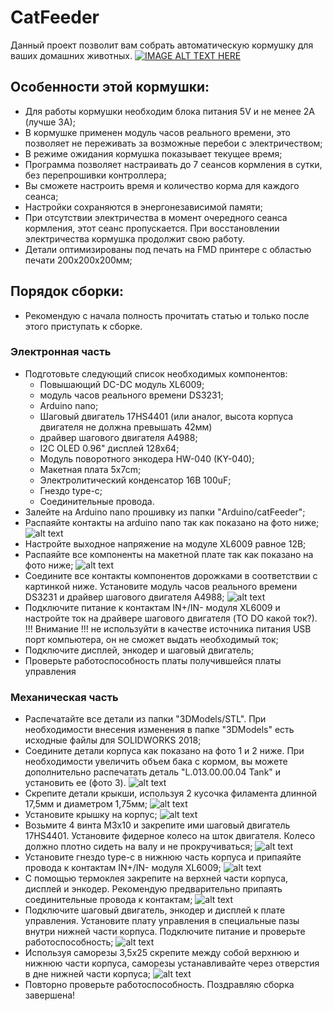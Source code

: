 # CatFeeder
Данный проект позволит вам собрать автоматическую кормушку для ваших домашних животных.
[![IMAGE ALT TEXT HERE](https://img.youtube.com/vi/flGAjXiUZWA/0.jpg)](https://www.youtube.com/watch?v=flGAjXiUZWA)

## Особенности этой кормушки:
* Для работы кормушки необходим блока питания 5V и не менее 2A (лучше 3A);
* В кормушке применен модуль часов реального времени, это позволяет не переживать за возможные перебои с электричеством;
* В режиме ожидания кормушка показывает текущее время;
* Программа позволяет настраивать до 7 сеансов кормления в сутки, без перепрошивки контроллера;
* Вы сможете настроить время и количество корма для каждого сеанса;
* Настройки сохраняются в энергонезависимой памяти;
* При отсутствии электричества в момент очередного сеанса кормления, этот сеанс пропускается. При восстановлении электричества кормушка продолжит свою работу.
* Детали оптимизированы под печать на FMD принтере с областью печати 200х200х200мм;

## Порядок сборки:
* Рекомендую с начала полность прочитать статью и только после этого приступать к сборке.

### Электронная часть
* Подготовьте следующий список необходимых компонентов:
  - Повышающий DC-DC модуль XL6009;
  - модуль часов реального времени DS3231;
  - Arduino nano;
  - Шаговый двигатель 17HS4401 (или аналог, высота корпуса двигателя не должна превышать 42мм)
  - драйвер шагового двигателя A4988;
  - I2C OLED 0.96" дисплей 128x64;
  - Модуль поворотного энкодера HW-040 (KY-040);
  - Макетная плата 5x7cm;
  - Электролитический конденсатор 16В 100uF;
  - Гнездо type-c;
  - Соединительные провода.
* Залейте на Arduino nano прошивку из папки "Arduino/catFeeder";
* Распаяйте контакты на arduino nano так как показано на фото ниже;
![alt text](https://github.com/LarkinDmitry/CatFeeder/blob/main/Photo/1.jpg)
* Настройте выходное напряжение на модуле XL6009 равное 12В;
* Распаяйте все компоненты на макетной плате  так как показано на фото ниже;
![alt text](https://github.com/LarkinDmitry/CatFeeder/blob/main/Photo/2.jpg)
* Соедините все контакты компонентов дорожками в соответствии с картинкой ниже. Установите модуль часов реального времени DS3231 и драйвер шагового двигателя A4988; 
![alt text](https://github.com/LarkinDmitry/CatFeeder/blob/main/Photo/3.jpg)
* Подключите питание к контактам IN+/IN- модуля XL6009 и настройте ток на драйвере шагового двигателя (TO DO какой ток?). !!! Внимание !!! не используйти в качестве источника питания USB порт компьютера, он не сможет выдать необходимый ток;
* Подключите дисплей, энкодер и шаговый двигатель;
* Проверьте работоспособность платы получившейся платы управления

### Механическая часть
* Распечатайте все детали из папки "3DModels/STL". При необходимости внесения изменения в папке "3DModels" есть исходные файлы для SOLIDWORKS 2018;
* Соедините детали корпуса как показано на фото 1 и 2 ниже. При необходимости увеличить объем бака с кормом, вы можете дополнительно распечатать деталь "L.013.00.00.04 Tank" и установить ее (фото 3).
![alt text](https://github.com/LarkinDmitry/CatFeeder/blob/main/Photo/4.jpg)
* Скрепите детали крыкши, используя 2 кусочка филамента длинной 17,5мм и диаметром 1,75мм;
![alt text](https://github.com/LarkinDmitry/CatFeeder/blob/main/Photo/5.jpg)
* Установите крышку на корпус;
![alt text](https://github.com/LarkinDmitry/CatFeeder/blob/main/Photo/6.jpg)
* Возьмите 4 винта M3x10 и закрепите ими шаговый двигатель 17HS4401. Установите фидерное колесо на шток двигателя. Колесо должно плотно сидеть на валу и не прокручиваться;
![alt text](https://github.com/LarkinDmitry/CatFeeder/blob/main/Photo/7.jpg)
* Установите гнездо type-c в нижнюю часть корпуса и припаяйте провода к контактам IN+/IN- модуля XL6009;
![alt text](https://github.com/LarkinDmitry/CatFeeder/blob/main/Photo/8.jpg)
* С помощью термоклея закрепите на верхней части корпуса, дисплей и энкодер. Рекомендую предварительно припаять соединительные провода к контактам;
![alt text](https://github.com/LarkinDmitry/CatFeeder/blob/main/Photo/9.jpg)
* Подключите шаговый двигатель, энкодер и дисплей к плате управления. Установите плату управления в специальные пазы внутри нижней части корпуса. Подключите питание и проверьте работоспособность;
![alt text](https://github.com/LarkinDmitry/CatFeeder/blob/main/Photo/10.jpg)
* Используя саморезы 3,5х25 скрепите между собой верхнюю и нижнюю части корпуса, саморезы устанавливайте через отверстия в дне нижней части корпуса;
![alt text](https://github.com/LarkinDmitry/CatFeeder/blob/main/Photo/11.jpg)
* Повторно проверьте работоспособность. Поздравляю сборка завершена!
